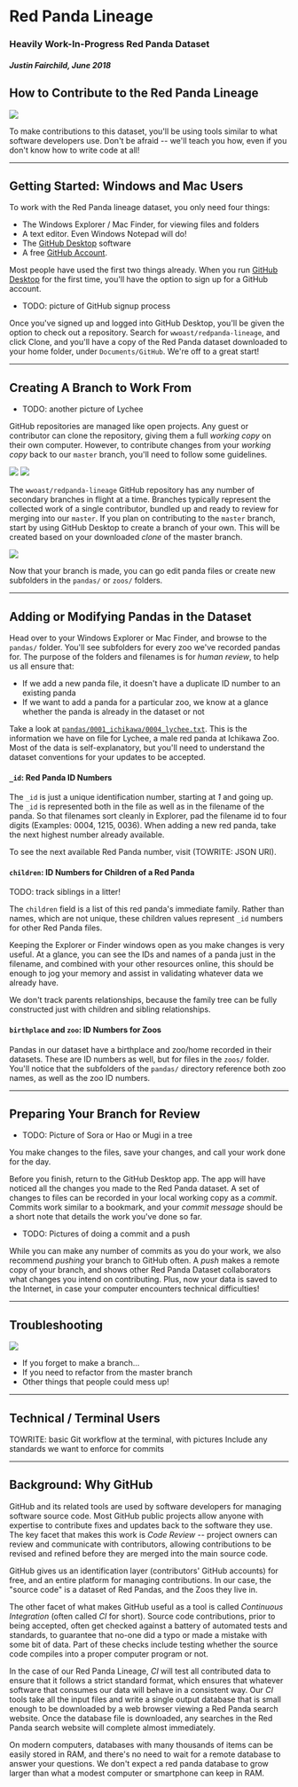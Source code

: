 # Red Panda Lineage
### Heavily Work-In-Progress Red Panda Dataset 
##### Justin Fairchild, June 2018

## How to Contribute to the Red Panda Lineage
 
<img src="https://raw.githubusercontent.com/wwoast/redpanda-lineage/master/docs/images/instructions/lychee-get-ready.jpg" /> 

To make contributions to this dataset, you'll be using tools similar to what software developers use. Don't be afraid -- we'll teach you how, even if you don't know how to write code at all!

----

## Getting Started: Windows and Mac Users

To work with the Red Panda lineage dataset, you only need four things:

 * The Windows Explorer / Mac Finder, for viewing files and folders
 * A text editor. Even Windows Notepad will do! 
 * The [GitHub Desktop](https://desktop.github.io) software
 * A free [GitHub Account](https://github.com/join).

Most people have used the first two things already. When you run [GitHub Desktop](https://desktop.github.io) for the first time, you'll have the option to sign up for a GitHub account.

 * TODO: picture of GitHub signup process

Once you've signed up and logged into GitHub Desktop, you'll be given the option to check out a repository. Search for `wwoast/redpanda-lineage`, and click Clone, and you'll have a copy of the Red Panda dataset downloaded to your home folder, under `Documents/GitHub`. We're off to a great start!

----

## Creating A Branch to Work From

 * TODO: another picture of Lychee

GitHub repositories are managed like open projects. Any guest or contributor can clone the repository, giving them a full _working copy_ on their own computer. However, to contribute changes from your _working copy_ back to our `master` branch, you'll need to follow some guidelines.

<img src="https://raw.githubusercontent.com/wwoast/redpanda-lineage/master/docs/images/instructions/create-new-branch-1.png" /> 
<img src="https://raw.githubusercontent.com/wwoast/redpanda-lineage/master/docs/images/instructions/create-new-branch-2.png" />

The `wwoast/redpanda-lineage` GitHub repository has any number of secondary branches in flight at a time. Branches typically represent the collected work of a single contributor, bundled up and ready to review for merging into our `master`. If you plan on contributing to the `master` branch, start by using GitHub Desktop to create a branch of your own. This will be created based on your downloaded _clone_ of the master branch.

<img src="https://raw.githubusercontent.com/wwoast/redpanda-lineage/master/docs/images/instructions/select-a-branch.png" />

Now that your branch is made, you can go edit panda files or create new subfolders in the `pandas/` or `zoos/` folders. 

----

## Adding or Modifying Pandas in the Dataset

Head over to your Windows Explorer or Mac Finder, and browse to the `pandas/` folder. You'll see subfolders for every zoo we've recorded pandas for. The purpose of the folders and filenames is for _human review_, to help us all ensure that:

 * If we add a new panda file, it doesn't have a duplicate ID number to an existing panda
 * If we want to add a panda for a particular zoo, we know at a glance whether the panda is already in the dataset or not

Take a look at [`pandas/0001_ichikawa/0004_lychee.txt`](https://github.com/wwoast/redpanda-lineage/blob/master/pandas/0001_ichikawa/0004_lychee.txt). This is the information we have on file for Lychee, a male red panda at Ichikawa Zoo. Most of the data is self-explanatory, but you'll need to understand the dataset conventions for your updates to be accepted. 

#### `_id`: Red Panda ID Numbers

The `_id` is just a unique identification number, starting at *1* and going up. The `_id` is represented both in the file as well as in the filename of the panda. So that filenames sort cleanly in Explorer, pad the filename id to four digits (Examples: 0004, 1215, 0036). When adding a new red panda, take the next highest number already available.

To see the next available Red Panda number, visit (TOWRITE: JSON URI).

#### `children`: ID Numbers for Children of a Red Panda

TODO: track siblings in a litter!

The `children` field is a list of this red panda's immediate family. Rather than names, which are not unique, these children values represent `_id` numbers for other Red Panda files. 

Keeping the Explorer or Finder windows open as you make changes is very useful. At a glance, you can see the IDs and names of a panda just in the filename, and combined with your other resources online, this should be enough to jog your memory and assist in validating whatever data we already have.

We don't track parents relationships, because the family tree can be fully constructed just with children and sibling relationships.

#### `birthplace` and `zoo`: ID Numbers for Zoos

Pandas in our dataset have a birthplace and zoo/home recorded in their datasets. These are ID numbers as well, but for files in the `zoos/` folder. You'll notice that the subfolders of the `pandas/` directory reference both zoo names, as well as the zoo ID numbers.

----

## Preparing Your Branch for Review

 * TODO: Picture of Sora or Hao or Mugi in a tree

You make changes to the files, save your changes, and call your work done for the day.

Before you finish, return to the GitHub Desktop app. The app will have noticed all the changes you made to the Red Panda dataset. A set of changes to files can be recorded in your local working copy as a _commit_. Commits work similar to a bookmark, and your _commit message_ should be a short note that details the work you've done so far.

 * TODO: Pictures of doing a commit and a push

While you can make any number of commits as you do your work, we also recommend _pushing_ your branch to GitHub often. A _push_ makes a remote copy of your branch, and shows other Red Panda Dataset collaborators what changes you intend on contributing. Plus, now your data is saved to the Internet, in case your computer encounters technical difficulties!

----

## Troubleshooting

<img src="https://raw.githubusercontent.com/wwoast/redpanda-lineage/master/docs/images/instructions/harumaki-troubleshooter.jpg" />

 * If you forget to make a branch...
 * If you need to refactor from the master branch
 * Other things that people could mess up!

----

## Technical / Terminal Users

TOWRITE: basic Git workflow at the terminal, with pictures
Include any standards we want to enforce for commits

----

## Background: Why GitHub

GitHub and its related tools are used by software developers for managing software source code. Most GitHub public projects allow anyone with expertise to contribute fixes and updates back to the software they use. The key facet that makes this work is _Code Review_ -- project owners can review and communicate with contributors, allowing contributions to be revised and refined before they are merged into the main source code.

GitHub gives us an identification layer (contributors' GitHub accounts) for free, and an entire platform for managing contributions. In our case, the "source code" is a dataset of Red Pandas, and the Zoos they live in.

The other facet of what makes GitHub useful as a tool is called _Continuous Integration_ (often called _CI_ for short). Source code contributions, prior to being accepted, often get checked against a battery of automated tests and standards, to guarantee that no-one did a typo or made a mistake with some bit of data. Part of these checks include testing whether the source code compiles into a proper computer program or not.

In the case of our Red Panda Lineage, _CI_ will test all contributed data to ensure that it follows a strict standard format, which ensures that whatever software that consumes our data will behave in a consistent way. Our _CI_ tools take all the input files and write a single output database that is small enough to be downloaded by a web browser viewing a Red Panda search website. Once the database file is downloaded, any searches in the Red Panda search website will complete almost immediately.

On modern computers, databases with many thousands of items can be easily stored in RAM, and there's no need to wait for a remote database to answer your questions. We don't expect a red panda database to grow larger than what a modest computer or smartphone can keep in RAM.
